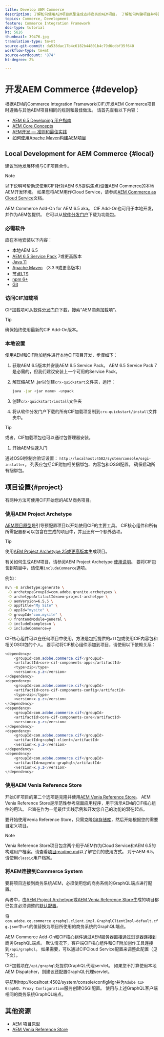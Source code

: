 ```yaml
---
title: Develop AEM Commerce
description: 了解如何使用AEM项目原型生成支持商务的AEM项目。 了解如何构建项目并将其部署到本地开发环境。
topics: Commerce, Development
feature: Commerce Integration Framework
doc-type: tutorial
kt: 5826
thumbnail: 39476.jpg
translation-type: tm+mt
source-git-commit: da538dac17b4c6182b44801b4c79d6cdbf35f640
workflow-type: tm+mt
source-wordcount: '874'
ht-degree: 2%

---
```



# 开发AEM Commerce {#develop}

根据AEM的Commerce Integration Framework(CIF)开发AEM Commerce项目时遵循与其他AEM项目相同的规则和最佳做法。 请首先查看以下内容：

- [AEM 6.5 Developing 用户指南](/help/sites-developing/home.md)
- [AEM Core Concepts](/help/sites-developing/the-basics.md)
- [AEM开发 — 准则和最佳实践](/help/sites-developing/dev-guidelines-bestpractices.md)
- [如何使用Apache Maven构建AEM项目](/help/sites-developing/ht-projects-maven.md)

## Local Development for AEM Commerce {#local}

建议当地发展环境与CIF项目合作。

>[!NOTE]
>
>以下说明可帮助您使用CIF(针对AEM 6.5提供焦点)设置AEM Commerce的本地AEM开发环境。 如果您将AEM用作Cloud Service，请参阅[AEM Commerce as Cloud Service](https://experienceleague.adobe.com/docs/experience-manager-cloud-service/content-and-commerce/home.html)文档。

AEM Commerce Add-On for AEM 6.5 aka。 CIF Add-On也可用于本地开发，并作为AEM包提供。 它可以从[软件分发门户](https://experience.adobe.com/#/downloads/content/software-distribution/en/aem.html)下载为功能包。

### 必需软件

应在本地安装以下内容：

- 本地AEM 6.5
- [AEM 6.5 Service Pack](https://experience.adobe.com/#/downloads/content/software-distribution/en/aem.html)  7或更高版本
- [Java 11](https://downloads.experiencecloud.adobe.com/content/software-distribution/en/general.html)
- [Apache Maven](https://maven.apache.org/) （3.3.9或更高版本）
- [节点LTS](https://nodejs.org/en/)
- [npm 6+](https://www.npmjs.com/)
- [Git](https://git-scm.com/)

### 访问CIF加载项

CIF加载项可从[软件分发门户](https://experience.adobe.com/#/downloads/content/software-distribution/en/aem.html)下载，搜索“AEM商务加载项”。

>[!TIP]
>
>确保始终使用最新的CIF Add-On版本。

### 本地设置

使用AEM和CIF附加组件进行本地CIF项目开发，步骤如下：

1. 获取AEM 6.5版本并安装AEM 6.5 Service Pack。 AEM 6.5 Service Pack 7是必需的，但我们建议安装上一个可用的Service Pack。

1. 解压缩AEM .jar以创建`crx-quickstart`文件夹，运行：

   ```bash
   java -jar <jar name> -unpack
   ```

1. 创建`crx-quickstart/install`文件夹

1. 将从软件分发门户下载的所有CIF加载项复制到`crx-quickstart/install`文件夹中。

>[!TIP]
>
>或者，CIF加载项包也可以通过包管理器安装。

1. 开始AEM快速入门

通过OSGI控制台验证设置： `http://localhost:4502/system/console/osgi-installer`。 列表应包括CIF附加相关捆绑包、内容包和OSGI配置。 确保启动所有捆绑包。

## 项目设置{#project}

有两种方法可使用CIF开始您的AEM商务项目。

### 使用AEM Project Archetype

[AEM项目原型](https://github.com/adobe/aem-project-archetype)是引导预配置项目以开始使用CIF的主要工具。 CIF核心组件和所有所需配置都可以包含在生成的项目中，并且还有一个额外选项。

>[!TIP]
>
>使用[AEM Project Archetype 25或更高版本](https://github.com/adobe/aem-project-archetype/releases)生成项目。

有关如何生成AEM项目，请参阅AEM Project Archetype [使用说明](https://github.com/adobe/aem-project-archetype#usage)。 要将CIF包含到项目中，请使用`includeCommerce`选项。

例如：

```bash
mvn -B archetype:generate \
 -D archetypeGroupId=com.adobe.granite.archetypes \
 -D archetypeArtifactId=aem-project-archetype \
 -D aemVersion=6.5.5 \
 -D appTitle="My Site" \
 -D appId="mysite" \
 -D groupId="com.mysite" \
 -D frontendModule=general \
 -D includeExamples=n \
 -D includeCommerce=y
```

CIF核心组件可以在任何项目中使用，方法是包括提供的`all`包或使用CIF内容包和相关OSGI包的个人。 要手动将CIF核心组件添加到项目，请使用以下依赖关系：

```java
<dependency>
    <groupId>com.adobe.commerce.cif</groupId>
    <artifactId>core-cif-components-apps</artifactId>
    <type>zip</type>
    <version>x.y.z</version>
</dependency>
<dependency>
    <groupId>com.adobe.commerce.cif</groupId>
    <artifactId>core-cif-components-config</artifactId>
    <type>zip</type>
    <version>x.y.z</version>
</dependency>
<dependency>
    <groupId>com.adobe.commerce.cif</groupId>
    <artifactId>core-cif-components-core</artifactId>
    <version>x.y.z</version>
</dependency>
<dependency>
    <groupId>com.adobe.commerce.cif</groupId>
    <artifactId>graphql-client</artifactId>
    <version>x.y.z</version>
</dependency>
<dependency>
    <groupId>com.adobe.commerce.cif</groupId>
    <artifactId>magento-graphql</artifactId>
    <version>x.y.z</version>
</dependency>
```

### 使用AEM Venia Reference Store

开始CIF项目的第二个选项是克隆并使用[AEM Venia Reference Store](https://github.com/adobe/aem-cif-guides-venia)。 AEM Venia Reference Store是示范性参考店面应用程序，用于演示AEM的CIF核心组件的用法。 它旨在作为一组最佳实践示例和开发您自己的功能的潜在起点。

要开始使用Venia Reference Store，只需克隆[Git存储库](https://github.com/adobe/aem-cif-guides-venia)，然后开始根据您的需要自定义项目。

>[!NOTE]
>
>Venia Reference Store项目包含两个用于AEM作为Cloud Service和AEM 6.5的构建用户档案。请查看[项目readme.md](https://github.com/adobe/aem-cif-guides-venia/blob/main/README.md)以了解它们的使用方式。 对于AEM 6.5，请使用`classic`用户档案。

### 将AEM连接到Commerce System

要将项目连接到商务系统AEM，必须使用您的商务系统的GraphQL端点进行配置。

两者中，由[AEM Project Archetype](https://github.com/adobe/aem-project-archetype)或[AEM Venia Reference Store](https://github.com/adobe/aem-cif-guides-venia)生成的项目都已包含必须调整的[默认配置](https://github.com/adobe/aem-cif-guides-venia/blob/main/ui.config/src/main/content/jcr_root/apps/venia/osgiconfig/config/com.adobe.cq.commerce.graphql.client.impl.GraphqlClientImpl~default.cfg.json)。

将`com.adobe.cq.commerce.graphql.client.impl.GraphqlClientImpl~default.cfg.json`中`url`的值替换为项目所使用的商务系统的GraphQL端点。

AEM Commerce Add-On和CIF核心组件通过AEM服务器直接通过浏览器连接到商务GraphQL端点。 默认情况下，客户端CIF核心组件和CIF附加创作工具连接到`/api/graphql`。 如果需要，可以通过CIFCloud Service配置来调整此配置（见下文）。

CIF加载项在`/api/graphql`处提供GraphQL代理servlet。 如果您不打算使用本地AEM Dispatcher，则建议还配置GraphQL代理servlet。

导航到http://localhost:4502/system/console/configMgr并为`Adobe CIF GraphQL Proxy Configuration`服务创建OSGI配置。 使用与上述GraphQL客户端相同的商务系统GraphQL端点。

## 其他资源

- [AEM 项目原型](https://github.com/adobe/aem-project-archetype)
- [AEM Venia Reference Store](https://github.com/adobe/aem-cif-guides-venia)
